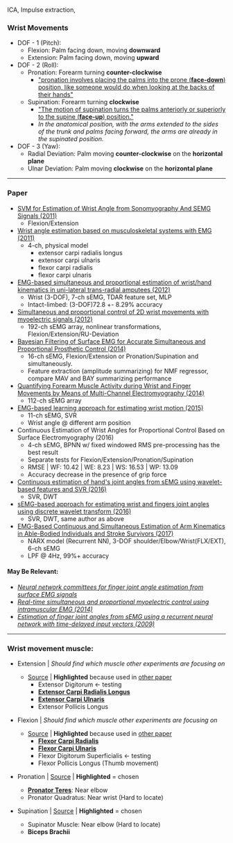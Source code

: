 ###

ICA, Impulse extraction,

### Wrist Movements
* DOF - 1 (Pitch):
  * Flexion: Palm facing down, moving **downward**
  * Extension: Palm facing down, moving **upward**
* DOF - 2 (Roll):
  * Pronation: Forearm turning **counter-clockwise**
    * ["pronation involves placing the palms into the prone (**face-down**) position, like someone would do when looking at the backs of their hands"](http://www.innerbody.com/image/musc03.html)
  * Supination: Forearm turning **clockwise**
    * ["The motion of supination turns the palms anteriorly or superiorly to the supine (**face-up**) position."](http://www.innerbody.com/image/musc03.html)
    * *In the anatomical position, with the arms extended to the sides of the trunk and palms facing forward, the arms are already in the supinated position.*
* DOF - 3 (Yaw):
  * Radial Deviation: Palm moving **counter-clockwise** on the **horizontal plane**
  * Ulnar Deviation: Palm moving **clockwise** on the **horizontal plane**

---

### Paper

* [SVM for Estimation of Wrist Angle from Sonomyography And SEMG Signals (2011)](http://ieeexplore.ieee.org/document/4353415/)
  * Flexion/Extension
* [Wrist angle estimation based on musculoskeletal systems with EMG (2011)](http://ieeexplore.ieee.org/document/6072755/)
  * 4-ch, physical model
    * extensor carpi radialis longus
    * extensor carpi ulnaris
    * flexor carpi radialis
    * flexor carpi ulnaris
* [EMG-based simultaneous and proportional estimation of wrist/hand kinematics in uni-lateral trans-radial amputees (2012)](https://jneuroengrehab.biomedcentral.com/articles/10.1186/1743-0003-9-42)
  * Wrist (3-DOF), 7-ch sEMG, TDAR feature set, MLP
  * Intact-limbed: (3-DOF)72.8 +- 8.29% accuracy
* [Simultaneous and proportional control of 2D wrist movements with myoelectric signals (2012)](http://ieeexplore.ieee.org/document/6349712/)
  * 192-ch sEMG array, nonlinear transformations, Flexion/Extension/RU-Deviation
* [Bayesian Filtering of Surface EMG for Accurate Simultaneous and Proportional Prosthetic Control (2014)](http://ieeexplore.ieee.org/document/7332757/)
  * 16-ch sEMG, Flexion/Extension or Pronation/Supination and simultaneously.
  * Feature extraction (amplitude summarizing) for NMF regressor, compare MAV and BAY summarizing performance
* [Quantifying Forearm Muscle Activity during Wrist and Finger Movements by Means of Multi-Channel Electromyography (2014)](https://www.ncbi.nlm.nih.gov/pmc/articles/PMC4188712/)
  * 112-ch sEMG array
* [EMG-based learning approach for estimating wrist motion (2015)](https://www.researchgate.net/publication/283713267_EMG-based_learning_approach_for_estimating_wrist_motion)
  * 11-ch sEMG, SVR
  * Wrist angle @ different arm position
* Continuous Estimation of Wrist Angles for Proportional Control Based on Surface Electromyography (2016)
  * 4-ch sEMG, BPNN w/ fixed windowed RMS pre-processing has the best result
  * Separate tests for Flexion/Extension/Pronation/Supination
  * RMSE | WF: 10.42 | WE: 8.23 | WS: 16.53 | WP: 13.09
  * Accuracy decrease in the presence of grip force
* [Continuous estimation of hand's joint angles from sEMG using wavelet-based features and SVR (2016)](https://dl.acm.org/citation.cfm?id=3051498)
  * SVR, DWT
* [sEMG-based approach for estimating wrist and fingers joint angles using discrete wavelet transform (2016)](https://www.researchgate.net/publication/313455445_sEMG-based_approach_for_estimating_wrist_and_fingers_joint_angles_using_discrete_wavelet_transform)
  * SVR, DWT, same author as above
* [EMG-Based Continuous and Simultaneous Estimation of Arm Kinematics in Able-Bodied Individuals and Stroke Survivors (2017)](https://www.ncbi.nlm.nih.gov/pmc/articles/PMC5575159/)
  * NARX model (Recurrent NN), 3-DOF shoulder/Elbow/Wrist(FLX/EXT), 6-ch sEMG
  * LPF @ 4Hz, 99%+ accuracy

#### May Be Relevant: 
* *[Neural network committees for finger joint angle estimation from surface EMG signals](https://biomedical-engineering-online.biomedcentral.com/articles/10.1186/1475-925X-8-2)*
* *[Real-time simultaneous and proportional myoelectric control using intramuscular EMG (2014)](http://iopscience.iop.org/article/10.1088/1741-2560/11/6/066013/pdf)*
* *[Estimation of finger joint angles from sEMG using a recurrent neural network with time-delayed input vectors (2009)](https://www.researchgate.net/publication/224580490_Estimation_of_finger_joint_angles_from_sEMG_using_a_recurrent_neural_network_with_time-delayed_input_vectors)*
---

### Wrist movement muscle:
* Extension | *Should find which muscle other experiments are focusing on*
  * [Source](http://www.sportsinjuryclinic.net/anatomy/human-muscles/wrist-hand-joint-actions/wrist-extension) | **Highlighted** because used in [other paper](http://ieeexplore.ieee.org/document/6072755/)
    * Extensor Digitorum <- testing
    * **[Extensor Carpi Radialis Longus](https://en.wikipedia.org/wiki/Extensor_carpi_radialis_longus_muscle)**
    * **[Extensor Carpi Ulnaris](https://en.wikipedia.org/wiki/Extensor_carpi_ulnaris_muscle)** 
    * Extensor Pollicis Longus 

* Flexion | *Should find which muscle other experiments are focusing on*
  * [Source](http://www.sportsinjuryclinic.net/anatomy/human-muscles/wrist-hand-joint-actions/wrist-flexion) | **Highlighted** because used in [other paper](http://ieeexplore.ieee.org/document/6072755/)
    * **[Flexor Carpi Radialis](https://en.wikipedia.org/wiki/Flexor_carpi_radialis_muscle)**
    * **[Flexor Carpi Ulnaris](https://en.wikipedia.org/wiki/Flexor_carpi_ulnaris_muscle)**
    * Flexor Digitorum Superficialis <- testing
    * Flexor Pollicis Longus (Thumb movement)

* Pronation | [Source](http://www.innerbody.com/image/musc03.html) | **Highlighted** = chosen
  * **[Pronator Teres](https://en.wikipedia.org/wiki/Pronator_teres_muscle)**: Near elbow
  * Pronator Quadratus: Near wrist (Hard to locate)
* Supination | [Source](http://www.innerbody.com/image/musc03.html) | **Highlighted** = chosen
  * Supinator Muscle: Near elbow (Hard to locate)
  * **Biceps Brachii** 